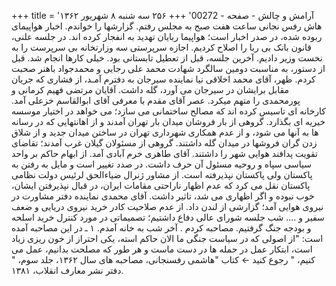 +++
title = 'آرامش و چالش - صفحه - 00272'
+++
۲۵۶ سه شنبه ۸ شهریور ۱۳۶۲ هاش رفس نجانی ساعت هفت صبح به مجلس رفتم. گزارشها را خواندم. اخبار هواپیمای ربوده شده، در صدر اخبار است؛ هواپیما ربایان تهدید به انفجار کرده اند. در جلسه علنی، قانون بانک بی ربا را اصلاح کردیم. اجازه سرپرستی سه وزارتخانه بی سرپرست را به نخست وزیر دادیم. آخرین جلسه، قبل از تعطیل تابستانی بود. خیلی کارها انجام شد. قبل از دستور، به مناسبت دومین سالگرد شهادت محمد علی رجایی و محمدجواد باهنر صحبت کردم. ظهر، آقای محمد اخلاقی نیا نماینده سیرجان به دفترم آمـد، از فشاری که جریان مقابل برایشان در سیرجان می آورد، گله داشت. آقایان مرتضی فهیم کرمانی و پورمحمدی را متهم میکرد. عصر آقای مقدم با معرفی آقای ابوالقاسم خزعلی آمد. کارخانه ای تاسیس کرده اند که مصالح ساختمانی می سازد؛ می خواهد در اختیار موسسه خیریه ای بگذارد. گروهی از بار فروشان میدان بار تهران آمدند و از اهانتهایی که در رسانه ها به آنها می شود، و از عدم همکاری شهرداری تهران در ساختن میدان جدید و از شلاق زدن گران فروشها در میدان گله داشتند. گروهی از مسئولان گیلان غرب آمدند؛ تقاضای تقویت پدافند هوایی شهر را داشتند. آقای طاهری خرم آبادی آمد. از ابهام حاکم بر واحد سیاسی سپاه و روحیه مسئول آن حرف داشت. در صدد تغییر است و مایل به رفتن به پاکستان ولی پاکستان نپذیرفته است. از مشاور ژنرال ضیاءالحق لرئيس دولت نظامی پاکستان نقل می کرد که عدم اظهار ناراحتی مقامات ایران، در قبال نپذیرفتن ایشان، خوب نبوده و اگر اظهاری می شد، تاثیر داشت. آقای محمدی نماینده دفتر مشاورت در نیروی هوایی آمد؛ گزارشی از لندن داد. از عدم صلاحیت کادر خرید نیروی دریایی و ضعف سفیر و .... شب جلسه شورای عالی دفاع داشتیم؛ تصمیماتی در مورد کنترل خرید اسلحه و بودجه جنگ گرفتیم. مصاحبه کردم . آخر شب به خانه آمدم. ۱ ـ در این مصاحبه آمده است: "از اصولی که در سیاست جنگی ما الان حاکم استه، یکی احتراز از خون ریزی زیاد است، ابتکار عمل در حمله ها در دست ماست و هر طور که مصلحت بدانیم، عمل می کنیم، " رجوع کنید ← کتاب "هاشمی رفسنجانی، مصاحبه های سال ۱۳۶۲، جلد سوم، " دفتر نشر معارف انقلاب، ۱۳۸۱.